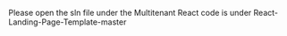 Please open the sln file under the Multitenant
React code is under React-Landing-Page-Template-master
